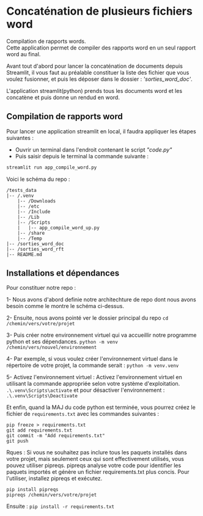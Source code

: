 
# Concaténation de plusieurs fichiers word

Compilation de rapports words.  
Cette application permet de compiler des rapports word en un seul rapport word au final.

Avant tout d'abord pour lancer la concaténation de documents depuis Streamlit, il vous faut au préalable constituer la liste des fichier que vous voulez fusionner, et puis les déposer dans le dossier : *'sorties_word_doc'*.


L'application streamlit(python) prends tous les documents word et les concatène et puis donne un rendud en word.

## Compilation de rapports word

Pour lancer une application streamlit en local, il faudra appliquer les étapes suivantes :


- Ouvrir un terminal dans l'endroit contenant le script *"code.py"*  
- Puis saisir depuis le terminal la commande suivante :

```python
streamlit run app_compile_word.py
```

Voici le schéma du repo :  

```
/tests_data
|-- /.venv
	|-- /Downloads
	|-- /etc
	|-- /Include
	|-- /Lib
	|-- /Scripts
	|   |-- app_compile_word_up.py
	|-- /share
	|-- /Temp
|-- /sorties_word_doc
|-- /sorties_word_rft
|-- README.md
```

## Installations et dépendances
Pour constituer notre repo :   

1- Nous avons d'abord definie notre architechture de repo dont nous avons besoin comme le montre le schéma ci-dessus.

2- Ensuite, nous avons pointé ver le dossier principal du repo 
```cd /chemin/vers/votre/projet```

3- Puis créer notre environnement virtuel qui va accueillir notre programme python et ses dépendances. 
```python -m venv /chemin/vers/nouvel/environnement```

4- Par exemple, si vous voulez créer l'environnement virtuel dans le répertoire de votre projet, la commande serait :
```python -m venv.venv```

5- Activez l'environnement virtuel : Activez l'environnement virtuel en utilisant la commande appropriée selon votre système d'exploitation.
```.\.venv\Scripts\activate``` et pour désactiver l'environnement :  
```.\.venv\Scripts\Deactivate```  

Et enfin, quand la MAJ du code python est terminée, vous pourrez créez le fichier de ```requirements.txt``` avec les commandes suivantes :  

```pip freeze > requirements.txt```  
```git add requirements.txt```  
```git commit -m "Add requirements.txt"```  
```git push```    


Rques : Si vous ne souhaitez pas inclure tous les paquets installés dans votre projet, mais seulement ceux qui sont effectivement utilisés, vous pouvez utiliser pipreqs. pipreqs analyse votre code pour identifier les paquets importés et génère un fichier requirements.txt plus concis. Pour l'utiliser, installez pipreqs et exécutez.

```
pip install pipreqs
pipreqs /chemin/vers/votre/projet
```  

Ensuite :
```pip install -r requirements.txt```




